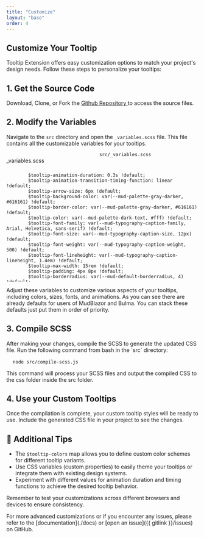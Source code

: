 ```yaml
---
title: "Customize"
layout: "base"
order: 4
---
```



<h2 class="subtitle is-2 my-4">Customize Your Tooltip</h2>
<div data-pagefind-body>
<p>Tooltip Extension offers easy customization options to match your project's design needs. Follow these steps to personalize your tooltips:</p>

<h2 class="subtitle is-3 my-4">1. Get the Source Code</h2>

<div class="is-flex is-justify-content-space-between is-align-items-center mb-4">
  <p>Download, Clone, or Fork the 
  <a href="{{ gitlink }}" target="_blank" rel="noopener noreferrer">
            <span>Github Repository</span>
  </a>
  to access the source files.</p>
</div>

<h2 class="subtitle is-3 my-4">2. Modify the Variables</h2>

Navigate to the `src` directory and open the `_variables.scss` file. This file contains all the customizable variables for your tooltips.

<div class="panel mt-4">
  <div class="panel-heading">
    <div class="columns is-mobile is-multiline is-centered">
      <div class="column is-12-mobile is-flex is-justify-content-start custom-mobile-center">
        <p>_variables.scss</p>
      </div>
      <div class="column is-12-mobile is-flex is-justify-content-end custom-mobile-center">
        <code class="has-background-grey-lighter has-text-grey-dark px-2 py-1 is-size-7 copy-to-clipboard">src/_variables.scss</code>
      </div>
    </div>  
    </div>   
  <div class="panel-block">
    <div class="panel-content" style="max-height: 300px; overflow-y: auto;margin-top: -5px;">
      <pre class="language-scss copy-to-clipboard"><code>        $tooltip-animation-duration: 0.3s !default;
        $tooltip-animation-transition-timing-function: linear !default;
        $tooltip-arrow-size: 6px !default;
        $tooltip-background-color: var(--mud-palette-gray-darker, #616161) !default;
        $tooltip-border-color: var(--mud-palette-gray-darker, #616161) !default;
        $tooltip-color: var(--mud-palette-dark-text, #fff) !default;
        $tooltip-font-family: var(--mud-typography-caption-family, Arial, Helvetica, sans-serif) !default;
        $tooltip-font-size: var(--mud-typography-caption-size, 12px) !default;
        $tooltip-font-weight: var(--mud-typography-caption-weight, 500) !default;
        $tooltip-font-lineheight: var(--mud-typography-caption-lineheight, 1.4em) !default;
        $tooltip-max-width: 15rem !default;
        $tooltip-padding: 4px 8px !default;
        $tooltip-borderradius: var(--mud-default-borderradius, 4) !default;
        $tooltip-z-index: var(--mud-zindex-tooltip, 1400) !default;
        $tooltip-colors: (
            "primary": (background-color: var(--mud-palette-primary, #1976d2), color: var(--mud-palette-primary-text, #fff)),
            "secondary": (background-color: var(--mud-palette-secondary, #9c27b0), color: var(--mud-palette-secondary-text, #fff)),
            "tertiary": (background-color: var(--mud-palette-tertiary, #1ec8a5ff), color: var(--mud-palette-tertiary-text, #fff)),
            "warning": (background-color: var(--mud-palette-warning, #ff9800), color: var(--mud-palette-warning-text, #000000)),
            "info": (background-color: var(--mud-palette-info, #2196f3), color: var(--mud-palette-info-text, #ffffff)),
            "success": (background-color: var(--mud-palette-success, #4caf50), color: var(--mud-palette-success-text, #ffffff)),
            "error": (background-color: var(--mud-palette-error, #f44336), color: var(--mud-palette-error-text, #ffffff))    
        )</code></pre>
    </div>
  </div>
</div>

<p>Adjust these variables to customize various aspects of your tooltips, including colors, sizes, fonts, and animations. As you can see there are already defaults for users of MudBlazor and Bulma. You can stack these defaults just put them in order of priority.</p>

<h2 class="subtitle is-3 my-4">3. Compile SCSS</h2>

<p>After making your changes, compile the SCSS to generate the updated CSS file. Run the following command from bash in the `src` directory:</p>

<pre class="language-bash copy-to-clipboard">
  <code>node src/compile-scss.js</code>
</pre>

<p>This command will process your SCSS files and output the compiled CSS to the css folder inside the src folder.</p>

<h2 class="subtitle is-3 my-4">4. Use your Custom Tooltips</h2>

<p>Once the compilation is complete, your custom tooltip styles will be ready to use. Include the generated CSS file in your project to see the changes.</p>

<h2 class="subtitle is-3 my-4">🌟 Additional Tips</h2>
<div class="content">
<ul>
    <li>The <code>$tooltip-colors</code>&nbsp;map allows you to define custom color schemes for different tooltip variants.</li>
    <li>Use CSS variables (custom properties) to easily theme your tooltips or integrate them with existing design systems.</li>
    <li>Experiment with different values for animation duration and timing functions to achieve the desired tooltip behavior.</li>
</ul>

<p>Remember to test your customizations across different browsers and devices to ensure consistency.</p>

<p>For more advanced customizations or if you encounter any issues, please refer to the [documentation](./docs) or [open an issue]({{ gitlink }}/issues) on GitHub.</p>
</div>
</div>